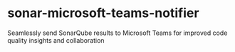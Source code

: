# sonar-microsoft-teams-notifier
Seamlessly send SonarQube results to Microsoft Teams for improved code quality insights and collaboration
